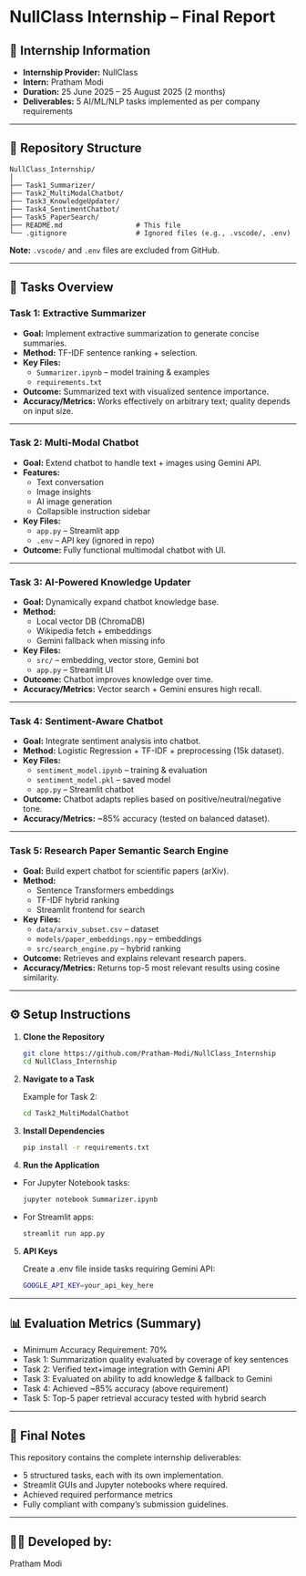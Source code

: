 # NullClass Internship – Final Report

## 📌 Internship Information
- **Internship Provider:** NullClass  
- **Intern:** Pratham Modi  
- **Duration:** 25 June 2025 – 25 August 2025 (2 months)  
- **Deliverables:** 5 AI/ML/NLP tasks implemented as per company requirements  

---

## 📂 Repository Structure

```
NullClass_Internship/
│
├── Task1_Summarizer/
├── Task2_MultiModalChatbot/
├── Task3_KnowledgeUpdater/
├── Task4_SentimentChatbot/
├── Task5_PaperSearch/
├── README.md                  # This file
└── .gitignore                 # Ignored files (e.g., .vscode/, .env)
```

**Note:** `.vscode/` and `.env` files are excluded from GitHub.

---

## 📝 Tasks Overview

### **Task 1: Extractive Summarizer**
- **Goal:** Implement extractive summarization to generate concise summaries.  
- **Method:** TF-IDF sentence ranking + selection.  
- **Key Files:**  
  - `Summarizer.ipynb` – model training & examples  
  - `requirements.txt`  
- **Outcome:** Summarized text with visualized sentence importance.  
- **Accuracy/Metrics:** Works effectively on arbitrary text; quality depends on input size.  

---

### **Task 2: Multi-Modal Chatbot**
- **Goal:** Extend chatbot to handle text + images using Gemini API.  
- **Features:**  
  - Text conversation  
  - Image insights  
  - AI image generation  
  - Collapsible instruction sidebar  
- **Key Files:**  
  - `app.py` – Streamlit app  
  - `.env` – API key (ignored in repo)  
- **Outcome:** Fully functional multimodal chatbot with UI.  

---

### **Task 3: AI-Powered Knowledge Updater**
- **Goal:** Dynamically expand chatbot knowledge base.  
- **Method:**  
  - Local vector DB (ChromaDB)  
  - Wikipedia fetch + embeddings  
  - Gemini fallback when missing info  
- **Key Files:**  
  - `src/` – embedding, vector store, Gemini bot  
  - `app.py` – Streamlit UI  
- **Outcome:** Chatbot improves knowledge over time.  
- **Accuracy/Metrics:** Vector search + Gemini ensures high recall.  

---

### **Task 4: Sentiment-Aware Chatbot**
- **Goal:** Integrate sentiment analysis into chatbot.  
- **Method:** Logistic Regression + TF-IDF + preprocessing (15k dataset).  
- **Key Files:**  
  - `sentiment_model.ipynb` – training & evaluation  
  - `sentiment_model.pkl` – saved model  
  - `app.py` – Streamlit chatbot  
- **Outcome:** Chatbot adapts replies based on positive/neutral/negative tone.  
- **Accuracy/Metrics:** ~85% accuracy (tested on balanced dataset).  

---

### **Task 5: Research Paper Semantic Search Engine**
- **Goal:** Build expert chatbot for scientific papers (arXiv).  
- **Method:**  
  - Sentence Transformers embeddings  
  - TF-IDF hybrid ranking  
  - Streamlit frontend for search  
- **Key Files:**  
  - `data/arxiv_subset.csv` – dataset  
  - `models/paper_embeddings.npy` – embeddings  
  - `src/search_engine.py` – hybrid ranking  
- **Outcome:** Retrieves and explains relevant research papers.  
- **Accuracy/Metrics:** Returns top-5 most relevant results using cosine similarity.  

---

## ⚙️ Setup Instructions

1. **Clone the Repository**
   ```bash
   git clone https://github.com/Pratham-Modi/NullClass_Internship
   cd NullClass_Internship

2. **Navigate to a Task**  

    Example for Task 2:  

    ```bash
    cd Task2_MultiModalChatbot
    ```

3. **Install Dependencies**
    ```bash
    pip install -r requirements.txt
    ```

4. **Run the Application**

- For Jupyter Notebook tasks:
    ```bash
    jupyter notebook Summarizer.ipynb
    ```

- For Streamlit apps:
    ```bash
    streamlit run app.py
    ```

5. **API Keys**   

    Create a .env file inside tasks requiring Gemini API:  

    ```bash
    GOOGLE_API_KEY=your_api_key_here
    ```

---

## 📊 Evaluation Metrics (Summary)

- Minimum Accuracy Requirement: 70%
- Task 1: Summarization quality evaluated by coverage of key sentences
- Task 2: Verified text+image integration with Gemini API
- Task 3: Evaluated on ability to add knowledge & fallback to Gemini
- Task 4: Achieved ~85% accuracy (above requirement)
- Task 5: Top-5 paper retrieval accuracy tested with hybrid search

---

## 📌 Final Notes

This repository contains the complete internship deliverables:

- 5 structured tasks, each with its own implementation.
- Streamlit GUIs and Jupyter notebooks where required.
- Achieved required performance metrics
- Fully compliant with company’s submission guidelines.

---

## 👨‍💻 Developed by:   
Pratham Modi